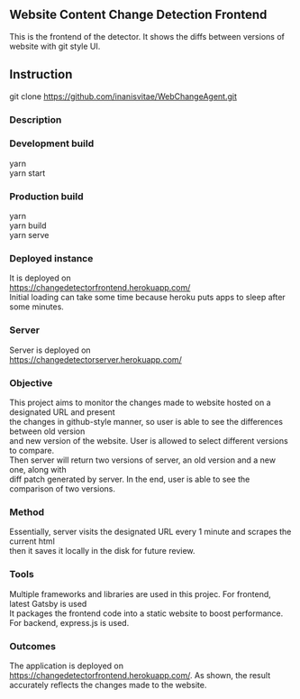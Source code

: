 ## Website Content Change Detection Frontend
This is the frontend of the detector. It shows the diffs between versions of website with git style UI.

## Instruction
git clone https://github.com/inanisvitae/WebChangeAgent.git <br />

### Description


### Development build
yarn <br />
yarn start <br />
### Production build
yarn <br />
yarn build <br />
yarn serve <br />

### Deployed instance
It is deployed on <br />
https://changedetectorfrontend.herokuapp.com/ <br />
Initial loading can take some time because heroku puts apps to sleep after some minutes.

### Server
Server is deployed on <br />
https://changedetectorserver.herokuapp.com/


### Objective
This project aims to monitor the changes made to website hosted on a designated URL and present <br />
 the changes in github-style manner, so user is able to see the differences between old version <br />
and new version of the website. User is allowed to select different versions to compare. <br />
Then server will return two versions of server, an old version and a new one, along with <br />
diff patch generated by server. In the end, user is able to see the comparison of two versions. <br />

### Method
Essentially, server visits the designated URL every 1 minute and scrapes the current html<br />
then it saves it locally in the disk for future review. 

### Tools
Multiple frameworks and libraries are used in this projec. For frontend, latest Gatsby is used <br />
It packages the frontend code into a static website to boost performance. <br />
For backend, express.js is used.
### Outcomes
The application is deployed on https://changedetectorfrontend.herokuapp.com/. As shown, the result <br />
accurately reflects the changes made to the website.